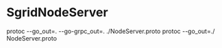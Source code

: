 # SgridNodeServer

protoc --go_out=. --go-grpc_out=. ./NodeServer.proto
protoc --go_out=./ NodeServer.proto
